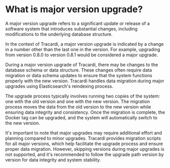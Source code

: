 # What is major version upgrade?

A major version upgrade refers to a significant update or release of a software system that introduces substantial
changes, including modifications to the underlying database structure.

In the context of Tracardi, a major version upgrade is indicated by a change in a number other than the last one in the
version. For example, upgrading from version 0.8.0 to version 0.8.1 would be considered a major upgrade.

During a major version upgrade of Tracardi, there may be changes to the database schema or data structure. These changes
often require data migration or data schema updates to ensure that the system functions properly with the new version.
Tracardi handles data migration during major upgrades using Elasticsearch's reindexing process.

The upgrade process typically involves running two copies of the system: one with the old version and one with the new
version. The migration process moves the data from the old version to the new version while ensuring data integrity and
consistency. Once the migration is complete, the Docker tag can be upgraded, and the system will automatically switch to
the new version.

It's important to note that major upgrades may require additional effort and planning compared to minor upgrades.
Tracardi provides migration scripts for all major versions, which help facilitate the upgrade process and ensure proper
data migration. However, skipping versions during major upgrades is not supported, and it's recommended to follow the
upgrade path version by version for data integrity and system stability.
